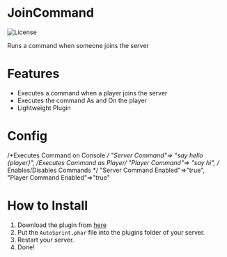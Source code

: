 # JoinCommand
![License](https://img.shields.io/github/license/CraftCamp1/JoinCommand)

Runs a command when someone joins the server

# Features
- Executes a command when a player joins the server
- Executes the command As and On the player
- Lightweight Plugin

# Config
/*Executes Command on Console */
"Server Command"=> "say hello {player}",
/*Executes Command as Player*/
"Player Command"=> "say hi", 
/* Enables/Disables Commands */
"Server Command Enabled"=>"true",
"Player Command Enabled"=>"true"

# How to Install
1. Download the plugin from [here](https://github.com/CraftCamp1/JoinCommand/releases/tag/v1.0.0)
2. Put the ```AutoSprint.phar``` file into the plugins folder of your server.
3. Restart your server.
4. Done!
